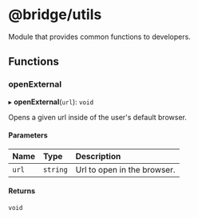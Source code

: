 # @bridge/utils

Module that provides common functions to developers.

## Functions

### openExternal

▸ **openExternal**(`url`): `void`

Opens a given url inside of the user's default browser.

#### Parameters

| Name | Type | Description |
| :------ | :------ | :------ |
| `url` | `string` | Url to open in the browser. |

#### Returns

`void`

